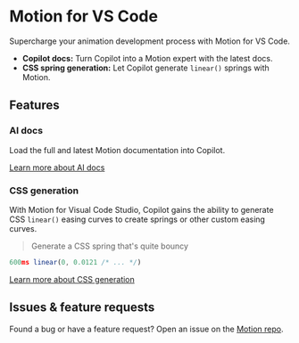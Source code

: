 # Motion for VS Code

Supercharge your animation development process with Motion for VS Code.

-   **Copilot docs:** Turn Copilot into a Motion expert with the latest docs.
-   **CSS spring generation:** Let Copilot generate `linear()` springs with Motion.

<!--
Additionally, [Motion+](https://motion.dev/plus) users gain access to:

-   **AI+ docs:** Latest docs for Motion+ features like `Cursor` and `Ticker`
-   **Curve visualisation:** Lets Copilot visually see springs and easing curves
-   **Spring editor:** Edit Motion springs inline, in real-time
-->

## Features

### AI docs

Load the full and latest Motion documentation into Copilot.

[Learn more about AI docs](https://motion.dev/docs/ai-llm-documentation)

### CSS generation

With Motion for Visual Code Studio, Copilot gains the ability to generate CSS `linear()` easing curves to create springs or other custom easing curves.

> Generate a CSS spring that's quite bouncy

```js
600ms linear(0, 0.0121 /* ... */)
```

[Learn more about CSS generation](https://motion.dev/docs/ai-generate-css-springs-and-easings-llm)

<!--

## Extension Settings

Include if your extension adds any VS Code settings through the `contributes.configuration` extension point.

For example:

This extension contributes the following settings:

-   `myExtension.enable`: Enable/disable this extension.
-   `myExtension.thing`: Set to `blah` to do something.

## Motion+ authentication

To enable Motion+

-->

## Issues & feature requests

Found a bug or have a feature request? Open an issue on the [Motion repo](https://github.com/motiondivision/motion).
